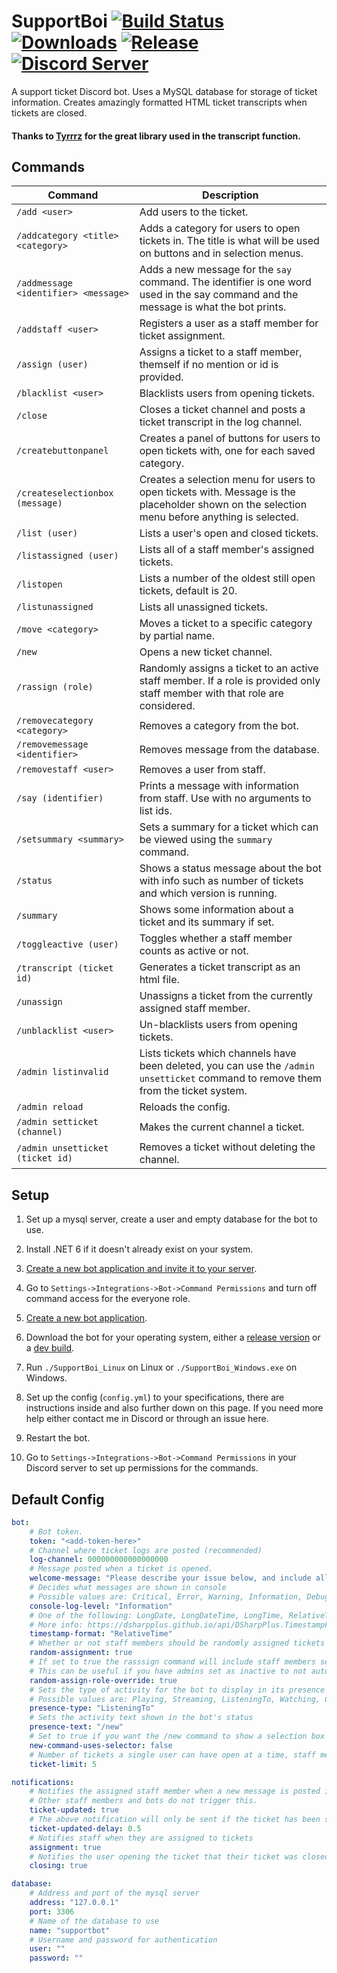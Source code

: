 # SupportBoi [![Build Status](https://jenkins.karlofduty.com/job/DiscordBots/job/SupportBoi/job/master/badge/icon)](https://jenkins.karlofduty.com/blue/organizations/jenkins/DiscordBots%2FSupportBoi/activity) [![Downloads](https://img.shields.io/github/downloads/KarlOfDuty/SupportBoi/total.svg)](https://github.com/KarlOfDuty/SupportBoi/releases) [![Release](https://img.shields.io/github/release/KarlofDuty/SupportBoi.svg)](https://github.com/KarlOfDuty/SupportBoi/releases) [![Discord Server](https://img.shields.io/discord/430468637183442945.svg?label=discord)](https://discord.gg/C5qMvkj)

A support ticket Discord bot. Uses a MySQL database for storage of ticket information. Creates amazingly formatted HTML ticket transcripts when tickets are closed.

#### Thanks to [Tyrrrz](https://github.com/Tyrrrz/DiscordChatExporter) for the great library used in the transcript function.

## Commands

| Command                              | Description                                                                                                                                  |
|--------------------------------------|----------------------------------------------------------------------------------------------------------------------------------------------|
| `/add <user>`                        | Add users to the ticket.                                                                                                                     |
| `/addcategory <title> <category>`    | Adds a category for users to open tickets in. The title is what will be used on buttons and in selection menus.                              |
| `/addmessage <identifier> <message>` | Adds a new message for the `say` command. The identifier is one word used in the say command and the message is what the bot prints.         |
| `/addstaff <user>`                   | Registers a user as a staff member for ticket assignment.                                                                                    |
| `/assign (user)`                     | Assigns a ticket to a staff member, themself if no mention or id is provided.                                                                |
| `/blacklist <user>`                  | Blacklists users from opening tickets.                                                                                                       |
| `/close`                             | Closes a ticket channel and posts a ticket transcript in the log channel.                                                                    |
| `/createbuttonpanel`                 | Creates a panel of buttons for users to open tickets with, one for each saved category.                                                      |
| `/createselectionbox (message)`      | Creates a selection menu for users to open tickets with. Message is the placeholder shown on the selection menu before anything is selected. |
| `/list (user)`                       | Lists a user's open and closed tickets.                                                                                                      |
| `/listassigned (user)`               | Lists all of a staff member's assigned tickets.                                                                                              |
| `/listopen`                          | Lists a number of the oldest still open tickets, default is 20.                                                                              |
| `/listunassigned`                    | Lists all unassigned tickets.                                                                                                                |
| `/move <category>`                   | Moves a ticket to a specific category by partial name.                                                                                       |
| `/new`                               | Opens a new ticket channel.                                                                                                                  |
| `/rassign (role)`                    | Randomly assigns a ticket to an active staff member. If a role is provided only staff member with that role are considered.                  |
| `/removecategory <category>`         | Removes a category from the bot.                                                                                                             |
| `/removemessage <identifier>`        | Removes message from the database.                                                                                                           |
| `/removestaff <user>`                | Removes a user from staff.                                                                                                                   |
| `/say (identifier)`                  | Prints a message with information from staff. Use with no arguments to list ids.                                                             |
| `/setsummary <summary>`              | Sets a summary for a ticket which can be viewed using the `summary` command.                                                                 |
| `/status`                            | Shows a status message about the bot with info such as number of tickets and which version is running.                                       |
| `/summary`                           | Shows some information about a ticket and its summary if set.                                                                                |
| `/toggleactive (user)`               | Toggles whether a staff member counts as active or not.                                                                                      |
| `/transcript (ticket id) `           | Generates a ticket transcript as an html file.                                                                                               |
| `/unassign`                          | Unassigns a ticket from the currently assigned staff member.                                                                                 |
| `/unblacklist <user>`                | Un-blacklists users from opening tickets.                                                                                                    |
| `/admin listinvalid`                 | Lists tickets which channels have been deleted, you can use the `/admin unsetticket` command to remove them from the ticket system.          |
| `/admin reload`                      | Reloads the config.                                                                                                                          |
| `/admin setticket (channel)`         | Makes the current channel a ticket.                                                                                                          |
| `/admin unsetticket (ticket id)`     | Removes a ticket without deleting the channel.                                                                                               |

## Setup

1. Set up a mysql server, create a user and empty database for the bot to use.

2. Install .NET 6 if it doesn't already exist on your system.

3. [Create a new bot application and invite it to your server](docs/CreateBot.md).

4. Go to `Settings->Integrations->Bot->Command Permissions` and turn off command access for the everyone role.

5. [Create a new bot application](https://discordpy.readthedocs.io/en/latest/discord.html).

6. Download the bot for your operating system, either a [release version](https://github.com/KarlOfDuty/SupportBoi/releases) or a [dev build](https://jenkins.karlofduty.com/blue/organizations/jenkins/SupportBoi/activity).

7. Run `./SupportBoi_Linux` on Linux or `./SupportBoi_Windows.exe` on Windows.

8. Set up the config (`config.yml`) to your specifications, there are instructions inside and also further down on this page. If you need more help either contact me in Discord or through an issue here.

9. Restart the bot.

10. Go to `Settings->Integrations->Bot->Command Permissions` in your Discord server to set up permissions for the commands.

## Default Config

```yaml
bot:
    # Bot token.
    token: "<add-token-here>"
    # Channel where ticket logs are posted (recommended)
    log-channel: 000000000000000000
    # Message posted when a ticket is opened.
    welcome-message: "Please describe your issue below, and include all information needed for us to take action. This is an example ticket message and can be changed in the config."
    # Decides what messages are shown in console
    # Possible values are: Critical, Error, Warning, Information, Debug.
    console-log-level: "Information"
    # One of the following: LongDate, LongDateTime, LongTime, RelativeTime, ShortDate, ShortDateTime, ShortTime
    # More info: https://dsharpplus.github.io/api/DSharpPlus.TimestampFormat.html
    timestamp-format: "RelativeTime"
    # Whether or not staff members should be randomly assigned tickets when they are made. Individual staff members can opt out using the toggleactive command.
    random-assignment: true
    # If set to true the rasssign command will include staff members set as inactive if a specific role is specified in the command.
    # This can be useful if you have admins set as inactive to not automatically receive tickets and then have moderators elevate tickets when needed.
    random-assign-role-override: true
    # Sets the type of activity for the bot to display in its presence status
    # Possible values are: Playing, Streaming, ListeningTo, Watching, Competing
    presence-type: "ListeningTo"
    # Sets the activity text shown in the bot's status
    presence-text: "/new"
    # Set to true if you want the /new command to show a selection box instead of a series of buttons
    new-command-uses-selector: false
    # Number of tickets a single user can have open at a time, staff members are excluded from this
    ticket-limit: 5

notifications:
    # Notifies the assigned staff member when a new message is posted in a ticket if the ticket has been silent for a configurable amount of time
    # Other staff members and bots do not trigger this.
    ticket-updated: true
    # The above notification will only be sent if the ticket has been silent for more than this amount of days. Default is 0.5 days.
    ticket-updated-delay: 0.5
    # Notifies staff when they are assigned to tickets
    assignment: true
    # Notifies the user opening the ticket that their ticket was closed and includes the transcript
    closing: true

database:
    # Address and port of the mysql server
    address: "127.0.0.1"
    port: 3306
    # Name of the database to use
    name: "supportbot"
    # Username and password for authentication
    user: ""
    password: ""
```
